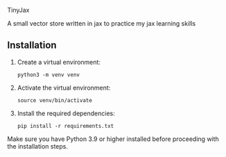 TinyJax

A small vector store written in jax to practice my jax learning skills

## Installation

1. Create a virtual environment:
   ```
   python3 -m venv venv
   ```

2. Activate the virtual environment:

     ```
     source venv/bin/activate
     ```

3. Install the required dependencies:
   ```
   pip install -r requirements.txt
   ```

Make sure you have Python 3.9 or higher installed before proceeding with the installation steps.